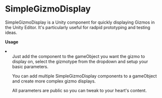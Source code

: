 SimpleGizmoDisplay
==================

SimpleGizmoDisplay is a Unity component for quickly displaying Gizmos in the Unity Editor. It's particularly useful for radpid prototyping and testing ideas.

<b>Usage</b>

<li><ul>Just add the component to the gameObject you want the gizmo to display on, select the gizmotype from the dropdown and setup your basic parameters.</ul>
<ul>You can add multiple SimpleGizmoDisplay components to a gameObject and create more complex gizmo displays.</ul>
<ul>All parameters are public so you can tweak to your heart's content.</ul>
</li>
